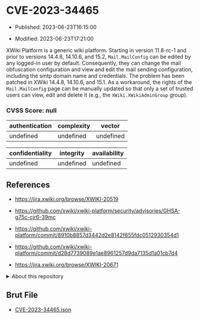 # CVE-2023-34465

- Published: 2023-06-23T16:15:00

- Modified: 2023-06-23T17:21:00

XWiki Platform is a generic wiki platform. Starting in version 11.8-rc-1 and prior to versions 14.4.8, 14.10.6, and 15.2, `Mail.MailConfig` can be edited by any logged-in user by default. Consequently, they can change the mail obfuscation configuration and view and edit the mail sending configuration, including the smtp domain name and credentials. The problem has been patched in XWiki 14.4.8, 14.10.6, and 15.1. As a workaround, the rights of the `Mail.MailConfig` page can be manually updated so that only a set of trusted users can view, edit and delete it (e.g., the `XWiki.XWikiAdminGroup` group).

### CVSS Score: **null**

| authentication | complexity | vector |
| --- | --- | --- |
| undefined | undefined | undefined |

| confidentiality | integrity | availability |
| --- | --- | --- |
| undefined | undefined | undefined |

## References

* https://jira.xwiki.org/browse/XWIKI-20519

* https://github.com/xwiki/xwiki-platform/security/advisories/GHSA-g75c-cjr6-39mc

* https://github.com/xwiki/xwiki-platform/commit/8910b8857d3442d2e8142f655fdc0512930354d1

* https://github.com/xwiki/xwiki-platform/commit/d28d7739089e1ae8961257d9da7135d1a01cb7d4

* https://jira.xwiki.org/browse/XWIKI-20671

<details>
<summary>About this repository</summary> 

  This repository is part of the project [Live Hack CVE](https://github.com/Live-Hack-CVE). Main website can be found [www.live-hack.org](https://www.live-hack.org) 
  
  Made by [Sn0wAlice](https://github.com/Sn0wAlice) for the people that care about security and need to have a feed of the latest CVEs. Hope you enjoy it, don't forget to star the repo and follow me on [Twitter](https://twitter.com/Sn0wAlice) and [Github](https://github.com/Sn0wAlice). And that is my [personnal website](https://www.alice-snow.me/)

  - [Home Page](https://github.com/Live-Hack-CVE)
  - [Framework](https://github.com/Live-Hack-CVE/cve-framework)
  - [CVE database](https://github.com/Live-Hack-CVE/full_database)
  - [Changelog](https://github.com/Live-Hack-CVE/Changelog)
</details>

## Brut File

* [CVE-2023-34465.json](https://raw.githubusercontent.com/Live-Hack-CVE/full_database/main/cves/2023/CVE-2023-34465.json)

